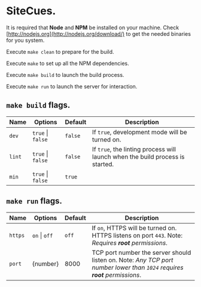 # SiteCues.

It is required that **Node** and **NPM** be installed on your machine. Check [http://nodejs.org](http://nodejs.org/download/) to get the needed binaries for you system.

Execute `make clean` to prepare for the build.

Execute `make` to set up all the NPM dependencies.

Execute `make build` to launch the build process.

Execute `make run` to launch the server for interaction.

## `make build` flags.

Name | Options | Default | Description
--- | --- | --- | ---
`dev` | `true` \| `false` | `false` | If `true`, development mode will be turned on.
`lint` | `true` \| `false` | `false` | If `true`, the linting process will launch when the build process is started.
`min` | `true` \| `false` | `true` |

## `make run` flags.

Name | Options | Default | Description
--- | --- | --- | ---
`https` | `on` \| `off` | `off` | If `on`, HTTPS will be turned on. HTTPS listens on port `443`. Note: _Requires **root** permissions_.
`port` | {number} | 8000 | TCP port number the server should listen on. Note: _Any TCP port number lower than `1024` requires **root** permissions_.